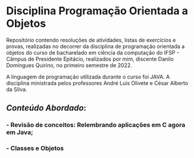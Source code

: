 # Disciplina Programação Orientada a Objetos

Repositório contendo resoluções de atividades, listas de exercícios e provas, realizadas no decorrer da disciplina de programação orientada a objetos do curso de bacharelado em ciência da computação do IFSP - Câmpus de Presidente Epitácio, realizados por mim, discente Danilo Domingues Quirino, no primeiro semestre de 2022.

A linguagem de programação utilizada durante o curso foi JAVA. A disciplina ministrada pelos professores André Luis Olivete e César Alberto da Silva.

## _Conteúdo Abordado_:

### -  Revisão de conceitos: Relembrando aplicações em C agora em Java;
### -  Classes e Objetos

